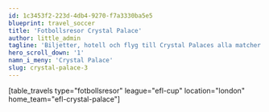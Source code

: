 ```yaml
---
id: 1c3453f2-223d-4db4-9270-f7a3330ba5e5
blueprint: travel_soccer
title: 'Fotbollsresor Crystal Palace'
author: little_admin
tagline: 'Biljetter, hotell och flyg till Crystal Palaces alla matcher i EFL Cup'
hero_scroll_down: '1'
namn_i_meny: 'Crystal Palace'
slug: crystal-palace-3
---
```

<p>[table_travels type="fotbollsresor" league="efl-cup" location="london" home_team="efl-crystal-palace"]</p>
